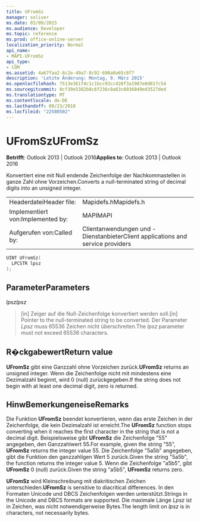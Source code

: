 ```yaml
---
title: UFromSz
manager: soliver
ms.date: 03/09/2015
ms.audience: Developer
ms.topic: reference
ms.prod: office-online-server
localization_priority: Normal
api_name:
- MAPI.UFromSz
api_type:
- COM
ms.assetid: 4a67faa2-8c2e-49a7-8c92-690a0a65c8f7
description: 'Letzte Änderung: Montag, 9. März 2015'
ms.openlocfilehash: 7513e361f4c1c1bcc93cc420f3a1987e0d817c54
ms.sourcegitcommit: 0cf39e5382b8c6f236c8a63c6036849ed3527ded
ms.translationtype: MT
ms.contentlocale: de-DE
ms.lasthandoff: 08/23/2018
ms.locfileid: "22580502"
---
```

# <a name="ufromsz"></a><span data-ttu-id="8ff9e-103">UFromSz</span><span class="sxs-lookup"><span data-stu-id="8ff9e-103">UFromSz</span></span>

  
  
<span data-ttu-id="8ff9e-104">**Betrifft**: Outlook 2013 | Outlook 2016</span><span class="sxs-lookup"><span data-stu-id="8ff9e-104">**Applies to**: Outlook 2013 | Outlook 2016</span></span> 
  
<span data-ttu-id="8ff9e-105">Konvertiert eine mit Null endende Zeichenfolge der Nachkommastellen in ganze Zahl ohne Vorzeichen.</span><span class="sxs-lookup"><span data-stu-id="8ff9e-105">Converts a null-terminated string of decimal digits into an unsigned integer.</span></span> 
  
|||
|:-----|:-----|
|<span data-ttu-id="8ff9e-106">Headerdatei</span><span class="sxs-lookup"><span data-stu-id="8ff9e-106">Header file:</span></span>  <br/> |<span data-ttu-id="8ff9e-107">Mapidefs.h</span><span class="sxs-lookup"><span data-stu-id="8ff9e-107">Mapidefs.h</span></span>  <br/> |
|<span data-ttu-id="8ff9e-108">Implementiert von:</span><span class="sxs-lookup"><span data-stu-id="8ff9e-108">Implemented by:</span></span>  <br/> |<span data-ttu-id="8ff9e-109">MAPI</span><span class="sxs-lookup"><span data-stu-id="8ff9e-109">MAPI</span></span>  <br/> |
|<span data-ttu-id="8ff9e-110">Aufgerufen von:</span><span class="sxs-lookup"><span data-stu-id="8ff9e-110">Called by:</span></span>  <br/> |<span data-ttu-id="8ff9e-111">Clientanwendungen und -Dienstanbieter</span><span class="sxs-lookup"><span data-stu-id="8ff9e-111">Client applications and service providers</span></span>  <br/> |
   
```cpp
UINT UFromSz(
  LPCSTR lpsz
);
```

## <a name="parameters"></a><span data-ttu-id="8ff9e-112">Parameter</span><span class="sxs-lookup"><span data-stu-id="8ff9e-112">Parameters</span></span>

 <span data-ttu-id="8ff9e-113">_lpsz_</span><span class="sxs-lookup"><span data-stu-id="8ff9e-113">_lpsz_</span></span>
  
> <span data-ttu-id="8ff9e-114">[in] Zeiger auf die Null-Zeichenfolge konvertiert werden soll.</span><span class="sxs-lookup"><span data-stu-id="8ff9e-114">[in] Pointer to the null-terminated string to be converted.</span></span> <span data-ttu-id="8ff9e-115">Der Parameter _Lpsz_ muss 65536 Zeichen nicht überschreiten.</span><span class="sxs-lookup"><span data-stu-id="8ff9e-115">The  _lpsz_ parameter must not exceed 65536 characters.</span></span> 
    
## <a name="return-value"></a><span data-ttu-id="8ff9e-116">R�ckgabewert</span><span class="sxs-lookup"><span data-stu-id="8ff9e-116">Return value</span></span>

 <span data-ttu-id="8ff9e-117">**UFromSz** gibt eine Ganzzahl ohne Vorzeichen zurück.</span><span class="sxs-lookup"><span data-stu-id="8ff9e-117">**UFromSz** returns an unsigned integer.</span></span> <span data-ttu-id="8ff9e-118">Wenn die Zeichenfolge nicht mit mindestens eine Dezimalzahl beginnt, wird 0 (null) zurückgegeben.</span><span class="sxs-lookup"><span data-stu-id="8ff9e-118">If the string does not begin with at least one decimal digit, zero is returned.</span></span> 
  
## <a name="remarks"></a><span data-ttu-id="8ff9e-119">HinwBemerkungeneise</span><span class="sxs-lookup"><span data-stu-id="8ff9e-119">Remarks</span></span>

<span data-ttu-id="8ff9e-120">Die Funktion **UFromSz** beendet konvertieren, wenn das erste Zeichen in der Zeichenfolge, die kein Dezimalzahl ist erreicht.</span><span class="sxs-lookup"><span data-stu-id="8ff9e-120">The **UFromSz** function stops converting when it reaches the first character in the string that is not a decimal digit.</span></span> <span data-ttu-id="8ff9e-121">Beispielsweise gibt **UFromSz** die Zeichenfolge "55" angegeben, den Ganzzahlwert 55.</span><span class="sxs-lookup"><span data-stu-id="8ff9e-121">For example, given the string "55", **UFromSz** returns the integer value 55.</span></span> <span data-ttu-id="8ff9e-122">Die Zeichenfolge "5a5b" angegeben, gibt die Funktion den ganzzahligen Wert 5 zurück.</span><span class="sxs-lookup"><span data-stu-id="8ff9e-122">Given the string "5a5b", the function returns the integer value 5.</span></span> <span data-ttu-id="8ff9e-123">Wenn die Zeichenfolge "a5b5", gibt **UFromSz** 0 (null) zurück.</span><span class="sxs-lookup"><span data-stu-id="8ff9e-123">Given the string "a5b5", **UFromSz** returns zero.</span></span> 
  
 <span data-ttu-id="8ff9e-124">**UFromSz** wird Kleinschreibung mit diakritischen Zeichen unterschieden.</span><span class="sxs-lookup"><span data-stu-id="8ff9e-124">**UFromSz** is sensitive to diacritical differences.</span></span> <span data-ttu-id="8ff9e-125">In den Formaten Unicode und DBCS Zeichenfolgen werden unterstützt.</span><span class="sxs-lookup"><span data-stu-id="8ff9e-125">Strings in the Unicode and DBCS formats are supported.</span></span> <span data-ttu-id="8ff9e-126">Die maximale Länge _Lpsz_ ist in Zeichen, was nicht notwendigerweise Bytes.</span><span class="sxs-lookup"><span data-stu-id="8ff9e-126">The length limit on  _lpsz_ is in characters, not necessarily bytes.</span></span> 
  

